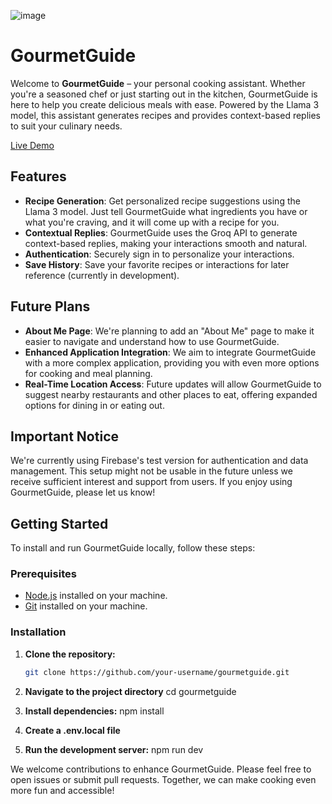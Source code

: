 ![image](https://github.com/user-attachments/assets/46863f2d-61a0-4461-afda-df2be2f45754)

# GourmetGuide

Welcome to **GourmetGuide** – your personal cooking assistant. Whether you're a seasoned chef or just starting out in the kitchen, GourmetGuide is here to help you create delicious meals with ease. Powered by the Llama 3 model, this assistant generates recipes and provides context-based replies to suit your culinary needs.

[Live Demo](https://gourmetguide.vercel.app/)

## Features

- **Recipe Generation**: Get personalized recipe suggestions using the Llama 3 model. Just tell GourmetGuide what ingredients you have or what you're craving, and it will come up with a recipe for you.
- **Contextual Replies**: GourmetGuide uses the Groq API to generate context-based replies, making your interactions smooth and natural.
- **Authentication**: Securely sign in to personalize your interactions.
- **Save History**: Save your favorite recipes or interactions for later reference (currently in development).

## Future Plans

- **About Me Page**: We're planning to add an "About Me" page to make it easier to navigate and understand how to use GourmetGuide.
- **Enhanced Application Integration**: We aim to integrate GourmetGuide with a more complex application, providing you with even more options for cooking and meal planning.
- **Real-Time Location Access**: Future updates will allow GourmetGuide to suggest nearby restaurants and other places to eat, offering expanded options for dining in or eating out.

## Important Notice

We're currently using Firebase's test version for authentication and data management. This setup might not be usable in the future unless we receive sufficient interest and support from users. If you enjoy using GourmetGuide, please let us know!

## Getting Started

To install and run GourmetGuide locally, follow these steps:

### Prerequisites

- [Node.js](https://nodejs.org/) installed on your machine.
- [Git](https://git-scm.com/) installed on your machine.

### Installation

1. **Clone the repository:**

   ```bash
   git clone https://github.com/your-username/gourmetguide.git

2. **Navigate to the project directory**
cd gourmetguide

3. **Install dependencies:**
npm install

4. **Create a .env.local file**

5. **Run the development server:**
npm run dev

We welcome contributions to enhance GourmetGuide. Please feel free to open issues or submit pull requests. Together, we can make cooking even more fun and accessible!

